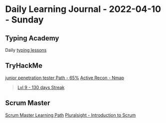 # Daily Learning Journal - 2022-04-10 - Sunday

## Typing Academy

Daily [typing lessons](https://www.typing.academy/typing-tutor/lessons)

## TryHackMe

[junior penetration tester Path - 65%](https://tryhackme.com/path/outline/jrpenetrationtester)
[Active Recon - Nmap](https://tryhackme.com/room/nmap02)

> [Lvl 9 - 130 days Streak](https://tryhackme.com/p/Universalamateur)

## Scrum Master

[Scrum Master Learning Path](https://www.scrum.org/pathway/scrum-master)
[Pluralsight - Introduction to Scrum](https://app.pluralsight.com/paths/skill/introduction-to-professional-scrum)
